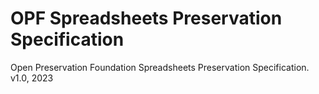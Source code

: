 # OPF Spreadsheets Preservation Specification
Open Preservation Foundation Spreadsheets Preservation Specification.
v1.0, 2023
